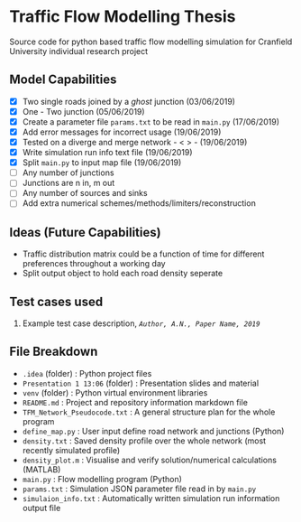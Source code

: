 # Traffic Flow Modelling Thesis
Source code for python based traffic flow modelling simulation for Cranfield University individual research project

## Model Capabilities
- [x] Two single roads joined by a *ghost* junction \(03/06/2019)
- [x] One - Two junction \(05/06/2019)
- [x] Create a parameter file `params.txt` to be read in `main.py` \(17/06/2019)
- [x] Add error messages for incorrect usage \(19/06/2019)
- [x] Tested on a diverge and merge network - < > - \(19/06/2019)
- [x] Write simulation run info text file \(19/06/2019)
- [x] Split `main.py` to input map file \(19/06/2019)
- [ ] Any number of junctions 
- [ ] Junctions are n in, m out
- [ ] Any number of sources and sinks
- [ ] Add extra numerical schemes/methods/limiters/reconstruction

## Ideas \(Future Capabilities)
- Traffic distribution matrix could be a function of time for different preferences throughout a working day
- Split output object to hold each road density seperate

## Test cases used
1. Example test case description, *`Author, A.N., Paper Name, 2019`*

## File Breakdown
- `.idea` \(folder) : Python project files
- `Presentation 1 13:06` \(folder) : Presentation slides and material 
- `venv` \(folder) : Python virtual environment libraries
- `README.md` : Project and repository information markdown file
- `TFM_Network_Pseudocode.txt` : A general structure plan for the whole program
- `define_map.py` : User input define road network and junctions (Python)
- `density.txt` : Saved density profile over the whole network (most recently simulated profile)
- `density_plot.m` : Visualise and verify solution/numerical calculations (MATLAB)
- `main.py` : Flow modelling program (Python)
- `params.txt` : Simulation JSON parameter file read in by `main.py`
- `simulaion_info.txt` : Automatically written simulation run information output file
